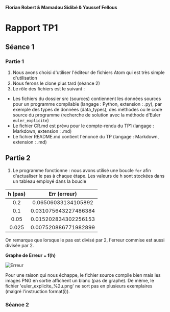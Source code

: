 **Florian Robert & Mamadou Sidibé & Youssef Fellous**
# Rapport TP1
## Séance 1
### Partie 1
 1. Nous avons choisi d'utiliser l'éditeur de fichiers Atom qui est très simple
 d'utilisation
 2. Nous ferons le clone plus tard (séance 2)
 3. Le rôle des fichiers est le suivant :
 * Les fichiers du dossier src (sources) contiennent les données sources pour
 un programme compilable (langage : Python, extension : .py), par exemple des
 types de données (data_types), des méthodes ou le code source du programme
 (recherche de solution avec la méthode d'Euler `euler_explicite`)
 * Le fichier CR.md est prévu pour le compte-rendu du TP1 (langage : Markdown,
   extension : .md)
 * Le fichier README.md contient l'énoncé du TP (langage : Markdown, extension :
   .md)

## Partie 2
1. Le programme fonctionne : nous avons utilisé une boucle `for` afin d'actualiser
le pas à chaque étape. Les valeurs de h sont stockées dans un tableau employé
dans la boucle

| h (pas) | Err (erreur) |
|:-------:|:------------:|
|0.2      | 0.06506033134105892|
|0.1      | 0.031075643227486384|
|0.05     | 0.015202834302256153|
|0.025    | 0.007520886771982899|

On remarque que lorsque le pas est divisé par 2, l'erreur commise est aussi divisée
par 2.

**Graphe de Erreur = f(h)**

![Erreur](/src/Err_fct_h.png)

Pour une raison qui nous échappe, le fichier source compile bien mais les images
PNG en sortie affichent un blanc (pas de graphe). De même, le fichier 'euler_explicite_%2u.png' ne sort pas en plusieurs exemplaires (malgré l'instruction
format(i)).

### Séance 2
